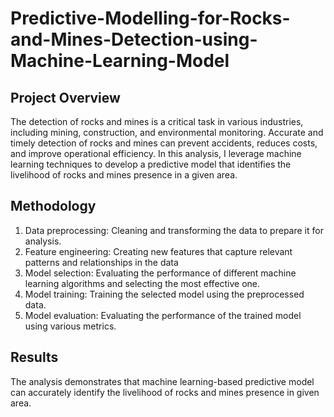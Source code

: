 # Predictive-Modelling-for-Rocks-and-Mines-Detection-using-Machine-Learning-Model

## Project Overview

The detection of rocks and mines is a critical task in various industries, including mining, construction, and environmental monitoring.
Accurate and timely detection of rocks and mines can prevent accidents, reduces costs, and improve operational efficiency.
In this analysis, I leverage machine learning techniques to develop a predictive model that identifies the livelihood of rocks and mines presence in a given area.

## Methodology

1.	Data preprocessing: Cleaning and transforming the data to prepare it for analysis.
2.	Feature engineering: Creating new features that capture relevant patterns and relationships in the data
3.	Model selection: Evaluating the performance of different machine learning algorithms and selecting the most effective one.
4.	Model training: Training the selected model using the preprocessed data.
5.	Model evaluation: Evaluating the performance of the trained model using various metrics.

## Results

The analysis demonstrates that machine learning-based predictive model can accurately identify the livelihood of rocks and mines presence in given area.
